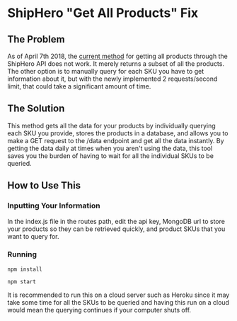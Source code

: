 # ShipHero "Get All Products" Fix

## The Problem

As of April 7th 2018, the [current method](https://shipheropublic.docs.apiary.io/#reference/products/get-product/get-product) for getting all products through the ShipHero API does not work. It merely returns a subset of all the products. The other option is to manually query for each SKU you have to get information about it, but with the newly implemented 2 requests/second limit, that could take a significant amount of time.

## The Solution
This method gets all the data for your products by individually querying each SKU you provide, stores the products in a database, and allows you to make a GET request to the /data endpoint and get all the data instantly. By getting the data daily at times when you aren't using the data, this tool saves you the burden of having to wait for all the individual SKUs to be queried.

## How to Use This

### Inputting Your Information
In the index.js file in the routes path, edit the api key, MongoDB url to store your products so they can be retrieved quickly, and product SKUs that you want to query for.

### Running
`npm install`

`npm start`

It is recommended to run this on a cloud server such as Heroku since it may take some time for all the SKUs to be queried and having this run on a cloud would mean the querying continues if your computer shuts off.
